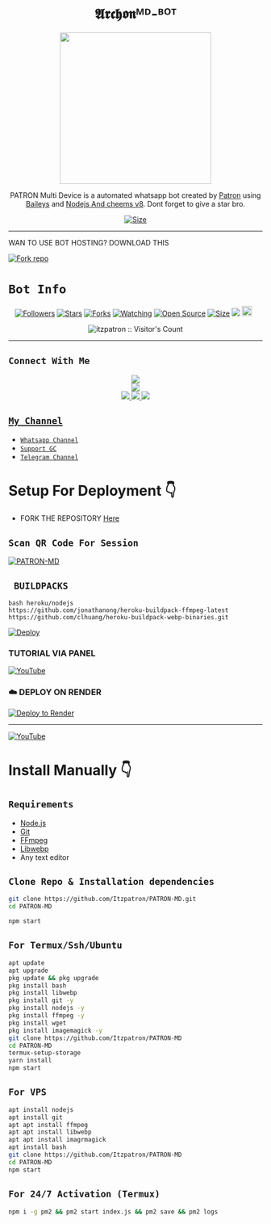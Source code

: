 <h1 align="center">𝕬𝖗𝖈𝖍𝖔𝖓ᴹᴰ-ᴮᴼᵀ  <br></h1>
<p align="center">
<img src="https://i.imgur.com/XnKn6H3.jpeg" height="300" />
</p>

<p align="center">
PATRON Multi Device is a automated whatsapp bot created by <a href="https://github.com/Itzpatron" target="_blank">Patron</a> using <a href="https://github.com/adiwajshing/Baileys" target="_blank">Baileys</a> and <a href="https://github.com/nodejs" target="_blank">Nodejs And cheems v8</a>. Dont forget to give a star bro.
</p>

<p align="center">
<a href="https://youtu.be/ygIOzvZS0z0?si=HBG2WzpWO-2cBBkJ"><img title="Size" src="https://img.shields.io/badge/Tutorial-Video-green"></a>
</p>

------

WAN TO USE BOT HOSTING? DOWNLOAD THIS

  
<a href='https://www.mediafire.com/file/tzb429ttp2w28or/PATRON-MD-master+(1).zip/file' target="_blank"><img alt='Fork repo' src='https://img.shields.io/badge/Bot Hosting-100000?style=for-the-badge&logo=scan&logoColor=white&labelColor=black&color=black'/></a>


# ```Bot Info```
<p align="center">
<a href="https://github.com/Itzpatron/followers"><img title="Followers" src="https://img.shields.io/github/followers/Itzpatron?color=red&style=flat-square"></a>
<a href="https://github.com/Itzpatron/PATRON-MD/stargazers/"><img title="Stars" src="https://img.shields.io/github/stars/Itzpatron/PATRON-MD?color=blue&style=flat-square"></a>
<a href="https://github.com/Itzpatron/PATRON-MD/network/members"><img title="Forks" src="https://img.shields.io/github/forks/Itzpatron/PATRON-MD?color=red&style=flat-square"></a>
<a href="https://github.com/Itzpatron/PATRON-MD/watchers"><img title="Watching" src="https://img.shields.io/github/watchers/Itzpatron/PATRON-MD?label=Watchers&color=blue&style=flat-square"></a>
<a href="https://github.com/Itzpatron/PATRON-MD"><img title="Open Source" src="https://img.shields.io/badge/Author-Patron%20Bot%20Inc.-red?v=103"></a>
<a href="https://github.com/Itzpatron/PATRON-MD/"><img title="Size" src="https://img.shields.io/github/repo-size/Itzpatron/PATRON-MD?style=flat-square&color=green"></a>
<a href="https://hits.seeyoufarm.com"><img src="https://hits.seeyoufarm.com/api/count/incr/badge.svg?url=https%3A%2F%2Fgithub.com%2FItzpatron%2FPATRON-MD&count_bg=%2379C83D&title_bg=%23555555&icon=probot.svg&icon_color=%2300FF6D&title=hits&edge_flat=false"/></a>
<a href="https://github.com/Itzpatron/PATRON-MD/graphs/commit-activity"><img height="20" src="https://img.shields.io/badge/Maintained%3F-yes-green.svg"></a>&nbsp;&nbsp;
</p>
<p align='center'>
    </p>
<p align="center"><img src="https://profile-counter.glitch.me/{PATRON-MD}/count.svg" alt="itzpatron :: Visitor's Count" /></p>

-------

## ```Connect With Me```
<p align="center">
<a href="https://www.youtube.com/@Itzpatron1"><img src="https://img.shields.io/badge/YouTube-ff0000?style=for-the-badge&logo=youtube&logoColor=ff000000&link=https://www.youtube.com/@Itzpatron1" /><br>
<a href="https://whatsapp.com/channel/0029Val0s0rIt5rsIDPCoD2q"><img src="https://img.shields.io/badge/WhatsApp Channel-25D366?style=for-the-badge&logo=whatsapp&logoColor=white&link=https://whatsapp.com/channel/0029Val0s0rIt5rsIDPCoD2q" /><br>
<a href="https://t.me/patrontechhub"><img src="https://img.shields.io/badge/Telegram-00FFFF?style=for-the-badge&logo=telegram&logoColor=white" />
<a href="https://chat.whatsapp.com/C6pWKvDfFRTAXScxTGFqvP"><img src="https://img.shields.io/badge/Support Group-25D366?style=for-the-badge&logo=whatsapp&logoColor=white" />
<a href="https://www.instagram.com/justt.patron?igsh=MzNlNGNkZWQ4Mg=="><img src="https://img.shields.io/badge/Instagram-A020F0?style=for-the-badge&logo=instagram&logoColor=white" />
</p>


## ```My Channel```

- [`Whatsapp Channel`](https://whatsapp.com/channel/0029Val0s0rIt5rsIDPCoD2q)
- [`Support GC`](https://chat.whatsapp.com/C6pWKvDfFRTAXScxTGFqvP)
- [`Telegram Channel`](https://t.me/patrontechhub)


# Setup For Deployment 👇

- FORK THE REPOSITORY [Here](https://github.com/Itzpatron/PATRON-MD/fork)

## `Scan QR Code For Session`
[![PATRON-MD](https://repl.it/badge/github/quiec/whatsasena)](https://replit.com/@Itzpatron/Patron-Pairing-1)

## ` BUILDPACKS`

```
bash heroku/nodejs
https://github.com/jonathanong/heroku-buildpack-ffmpeg-latest
https://github.com/clhuang/heroku-buildpack-webp-binaries.git
```

[![Deploy](https://www.herokucdn.com/deploy/button.svg)](https://heroku.com/deploy?template=https://github.com/Itzpatron/PATRON-MD/)

### TUTORIAL VIA PANEL

[![YouTube](https://img.shields.io/badge/YouTube-FF0000?style=for-the-badge&logo=youtube&logoColor=white)](https://youtu.be/ygIOzvZS0z0?si=79yGQpgdIqa4Yt0U)

### ☁️ DEPLOY ON RENDER
[![Deploy to Render](https://binbashbanana.github.io/deploy-buttons/buttons/remade/render.svg)](https://dashboard.render.com/blueprint/new?repo=https%3A%2F%2Fgithub.com%2FItzpatron-Li%2FPATRON-MD)

------------------
[![YouTube](https://img.shields.io/badge/YouTube-FF0000?style=for-the-badge&logo=youtube&logoColor=white)](https://www.youtube.com/@itzpatron1)

# Install Manually 👇
## `Requirements`
* [Node.js](https://nodejs.org/en/)
* [Git](https://git-scm.com/downloads)
* [FFmpeg](https://github.com/BtbN/FFmpeg-Builds/releases/download/autobuild-2020-12-08-13-03/ffmpeg-n4.3.1-26-gca55240b8c-win64-gpl-4.3.zip)
* [Libwebp](https://developers.google.com/speed/webp/download)
* Any text editor
## `Clone Repo & Installation dependencies`
```bash
git clone https://github.com/Itzpatron/PATRON-MD.git
cd PATRON-MD

npm start
```
## `For Termux/Ssh/Ubuntu`
```bash
apt update
apt upgrade
pkg update && pkg upgrade
pkg install bash
pkg install libwebp
pkg install git -y
pkg install nodejs -y 
pkg install ffmpeg -y 
pkg install wget
pkg install imagemagick -y
git clone https://github.com/Itzpatron/PATRON-MD
cd PATRON-MD
termux-setup-storage
yarn install
npm start
```
## `For VPS`
```bash
apt install nodejs 
apt install git 
apt apt install ffmpeg 
apt apt install libwebp 
apt apt install imagrmagick
apt install bash
git clone https://github.com/Itzpatron/PATRON-MD
cd PATRON-MD
npm start
```
## `For 24/7 Activation (Termux)`
```bash
npm i -g pm2 && pm2 start index.js && pm2 save && pm2 logs
```
